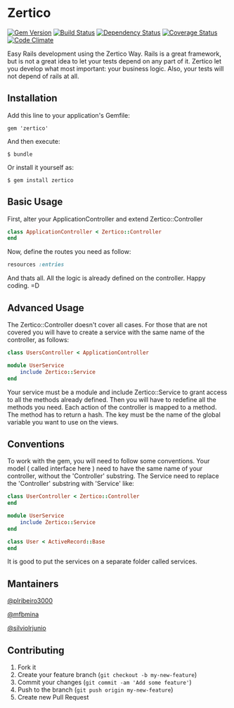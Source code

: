 # Zertico

[![Gem Version](https://badge.fury.io/rb/zertico.png)](http://badge.fury.io/rb/zertico) [![Build Status](https://travis-ci.org/zertico/zertico.png)](https://travis-ci.org/zertico/zertico) [![Dependency Status](https://gemnasium.com/zertico/zertico.png)](https://gemnasium.com/zertico/zertico) [![Coverage Status](https://coveralls.io/repos/zertico/zertico/badge.png?branch=master)](https://coveralls.io/r/zertico/zertico) [![Code Climate](https://codeclimate.com/github/zertico/zertico.png)](https://codeclimate.com/github/zertico/zertico)

Easy Rails development using the Zertico Way.
Rails is a great framework, but is not a great idea to let your tests depend on any part of it.
Zertico let you develop what most important: your business logic. Also, your tests will not depend
of rails at all.

## Installation

Add this line to your application's Gemfile:

    gem 'zertico'

And then execute:

    $ bundle

Or install it yourself as:

    $ gem install zertico

## Basic Usage

First, alter your ApplicationController and extend Zertico::Controller

```ruby
class ApplicationController < Zertico::Controller
end
```

Now, define the routes you need as follow:

```ruby
resources :entries
```

And thats all. All the logic is already defined on the controller. Happy coding. =D

## Advanced Usage

The Zertico::Controller doesn't cover all cases. For those that are not covered you will have to
create a service with the same name of the controller, as follows:

```ruby
class UsersController < ApplicationController
```

```ruby
module UserService
    include Zertico::Service
end
```

Your service must be a module and include Zertico::Service to grant access to all the methods already defined.
Then you will have to redefine all the methods you need. Each action of the controller is mapped to a method.
The method has to return a hash. The key must be the name of the global variable you want to use on the views.

## Conventions

To work with the gem, you will need to follow some conventions. Your model ( called interface here ) need to
have the same name of your controller, without the 'Controller' substring. The Service need to replace the
'Controller' substring with 'Service' like:

```ruby
class UserController < Zertico::Controller
end

module UserService
    include Zertico::Service
end

class User < ActiveRecord::Base
end
```

It is good to put the services on a separate folder called services.

## Mantainers

[@plribeiro3000](https://github.com/plribeiro3000)

[@mfbmina](https://github.com/mfbmina)

[@silviolrjunio](https://github.com/silviolrjunior)

## Contributing

1. Fork it
2. Create your feature branch (`git checkout -b my-new-feature`)
3. Commit your changes (`git commit -am 'Add some feature'`)
4. Push to the branch (`git push origin my-new-feature`)
5. Create new Pull Request
